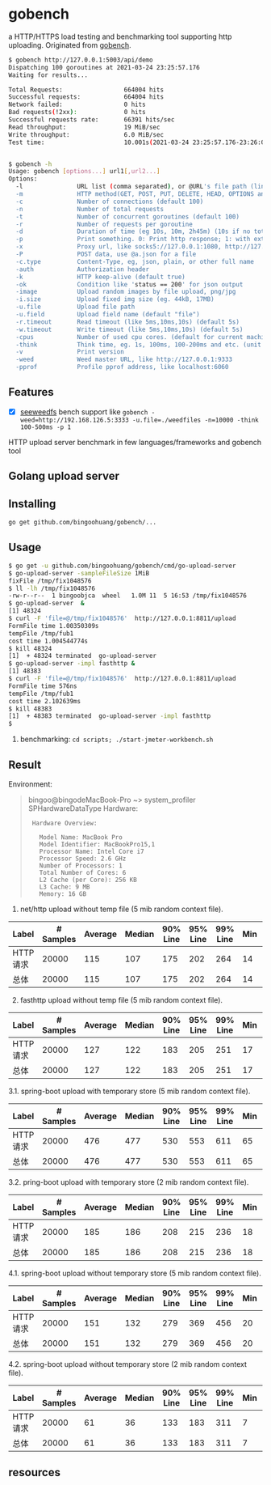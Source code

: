 # gobench

a HTTP/HTTPS load testing and benchmarking tool supporting http uploading. Originated from [gobench](https://github.com/cmpxchg16/gobench).

```bash
$ gobench http://127.0.0.1:5003/api/demo  
Dispatching 100 goroutines at 2021-03-24 23:25:57.176
Waiting for results...

Total Requests:                 664004 hits
Successful requests:            664004 hits
Network failed:                 0 hits
Bad requests(!2xx):             0 hits
Successful requests rate:       66391 hits/sec
Read throughput:                19 MiB/sec
Write throughput:               6.0 MiB/sec
Test time:                      10.001s(2021-03-24 23:25:57.176-23:26:07.177)


$ gobench -h
Usage: gobench [options...] url1[,url2...]
Options:
  -l               URL list (comma separated), or @URL's file path (line separated)
  -m               HTTP method(GET, POST, PUT, DELETE, HEAD, OPTIONS and etc)
  -c               Number of connections (default 100)
  -n               Number of total requests
  -t               Number of concurrent goroutines (default 100)
  -r               Number of requests per goroutine
  -d               Duration of time (eg 10s, 10m, 2h45m) (10s if no total requests or per-goroutine-requests set)
  -p               Print something. 0: Print http response; 1: with extra newline; x.log: log file
  -x               Proxy url, like socks5://127.0.0.1:1080, http://127.0.0.1:1080
  -P               POST data, use @a.json for a file
  -c.type          Content-Type, eg, json, plain, or other full name
  -auth            Authorization header
  -k               HTTP keep-alive (default true)
  -ok              Condition like 'status == 200' for json output
  -image           Upload random images by file upload, png/jpg
  -i.size          Upload fixed img size (eg. 44kB, 17MB)
  -u.file          Upload file path
  -u.field         Upload field name (default "file")
  -r.timeout       Read timeout (like 5ms,10ms,10s) (default 5s)
  -w.timeout       Write timeout (like 5ms,10ms,10s) (default 5s)
  -cpus            Number of used cpu cores. (default for current machine is 12 cores)
  -think           Think time, eg. 1s, 100ms, 100-200ms and etc. (unit ns, us/µs, ms, s, m, h)
  -v               Print version
  -weed            Weed master URL, like http://127.0.0.1:9333
  -pprof           Profile pprof address, like localhost:6060
```

## Features

- [x] [seeweedfs](https://github.com/chrislusf/seaweedfs) bench support like `gobench -weed=http://192.168.126.5:3333 -u.file=./weedfiles -n=10000 -think 100-500ms -p 1`

HTTP upload server benchmark in few languages/frameworks and gobench tool

## Golang upload server

## Installing

`go get github.com/bingoohuang/gobench/...`

## Usage

```bash
$ go get -u github.com/bingoohuang/gobench/cmd/go-upload-server
$ go-upload-server -sampleFileSize 1MiB
fixFile /tmp/fix1048576
$ ll -lh /tmp/fix1048576
-rw-r--r--  1 bingoobjca  wheel   1.0M 11  5 16:53 /tmp/fix1048576
$ go-upload-server  &
[1] 48324
$ curl -F 'file=@/tmp/fix1048576'  http://127.0.0.1:8811/upload
FormFile time 1.00350309s
tempFile /tmp/fub1
cost time 1.004544774s
$ kill 48324
[1]  + 48324 terminated  go-upload-server
$ go-upload-server -impl fasthttp &
[1] 48383
$ curl -F 'file=@/tmp/fix1048576'  http://127.0.0.1:8811/upload
FormFile time 576ns
tempFile /tmp/fub1
cost time 2.102639ms
$ kill 48383
[1]  + 48383 terminated  go-upload-server -impl fasthttp
$
```

1. benchmarking: `cd scripts; ./start-jmeter-workbench.sh`

## Result

Environment:

> bingoo@bingodeMacBook-Pro ~> system_profiler SPHardwareDataType
> Hardware:
>
>      Hardware Overview:
>
>        Model Name: MacBook Pro
>        Model Identifier: MacBookPro15,1
>        Processor Name: Intel Core i7
>        Processor Speed: 2.6 GHz
>        Number of Processors: 1
>        Total Number of Cores: 6
>        L2 Cache (per Core): 256 KB
>        L3 Cache: 9 MB
>        Memory: 16 GB

1. net/http upload without temp file (5 mib random context file).

| Label     | # Samples | Average | Median | 90% Line | 95% Line | 99% Line | Min | Max | Error % | Throughput | Received KB/sec | Sent KB/sec |
| --------- | --------- | ------- | ------ | -------- | -------- | -------- | --- | --- | ------- | ---------- | --------------- | ----------- |
| HTTP 请求 | 20000     | 115     | 107    | 175      | 202      | 264      | 14  | 887 | 0.000%  | 171.53983  | 12.56           | 878361.45   |
| 总体      | 20000     | 115     | 107    | 175      | 202      | 264      | 14  | 887 | 0.000%  | 171.53983  | 12.56           | 878361.45   |

2. fasthttp upload without temp file (5 mib random context file).

| Label     | # Samples | Average | Median | 90% Line | 95% Line | 99% Line | Min | Max | Error % | Throughput | Received KB/sec | Sent KB/sec |
| --------- | --------- | ------- | ------ | -------- | -------- | -------- | --- | --- | ------- | ---------- | --------------- | ----------- |
| HTTP 请求 | 20000     | 127     | 122    | 183      | 205      | 251      | 17  | 400 | 0.000%  | 154.58101  | 14.04           | 791524.64   |
| 总体      | 20000     | 127     | 122    | 183      | 205      | 251      | 17  | 400 | 0.000%  | 154.58101  | 14.04           | 791524.64   |

3.1. spring-boot upload with temporary store (5 mib random context file).

| Label     | # Samples | Average | Median | 90% Line | 95% Line | 99% Line | Min | Max | Error % | Throughput | Received KB/sec | Sent KB/sec |
| --------- | --------- | ------- | ------ | -------- | -------- | -------- | --- | --- | ------- | ---------- | --------------- | ----------- |
| HTTP 请求 | 20000     | 476     | 477    | 530      | 553      | 611      | 65  | 768 | 0.000%  | 41.83085   | 4.70            | 214192.88   |
| 总体      | 20000     | 476     | 477    | 530      | 553      | 611      | 65  | 768 | 0.000%  | 41.83085   | 4.70            | 214192.88   |

3.2. pring-boot upload with temporary store (2 mib random context file).

| Label     | # Samples | Average | Median | 90% Line | 95% Line | 99% Line | Min | Max | Error % | Throughput | Received KB/sec | Sent KB/sec |
| --------- | --------- | ------- | ------ | -------- | -------- | -------- | --- | --- | ------- | ---------- | --------------- | ----------- |
| HTTP 请求 | 20000     | 185     | 186    | 208      | 215      | 236      | 18  | 342 | 0.000%  | 107.12201  | 12.03           | 219434.30   |
| 总体      | 20000     | 185     | 186    | 208      | 215      | 236      | 18  | 342 | 0.000%  | 107.12201  | 12.03           | 219434.30   |

4.1. spring-boot upload without temporary store (5 mib random context file).

| Label     | # Samples | Average | Median | 90% Line | 95% Line | 99% Line | Min | Max | Error % | Throughput | Received KB/sec | Sent KB/sec |
| --------- | --------- | ------- | ------ | -------- | -------- | -------- | --- | --- | ------- | ---------- | --------------- | ----------- |
| HTTP 请求 | 20000     | 151     | 132    | 279      | 369      | 456      | 20  | 753 | 0.000%  | 130.06184  | 14.61           | 665975.44   |
| 总体      | 20000     | 151     | 132    | 279      | 369      | 456      | 20  | 753 | 0.000%  | 130.06184  | 14.61           | 665975.44   |

4.2. spring-boot upload without temporary store (2 mib random context file).

| Label     | # Samples | Average | Median | 90% Line | 95% Line | 99% Line | Min | Max | Error % | Throughput | Received KB/sec | Sent KB/sec |
| --------- | --------- | ------- | ------ | -------- | -------- | -------- | --- | --- | ------- | ---------- | --------------- | ----------- |
| HTTP 请求 | 20000     | 61      | 36     | 133      | 183      | 311      | 7   | 506 | 0.000%  | 319.89252  | 35.93           | 655284.50   |
| 总体      | 20000     | 61      | 36     | 133      | 183      | 311      | 7   | 506 | 0.000%  | 319.89252  | 35.93           | 655284.50   |

## resources

